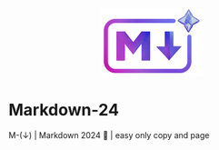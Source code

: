<p align="center">
    <img width="180" src="./IMG/logo3.png">
  </a>
</p>

# Markdown-24
M-(↓) | Markdown 2024 🔽 | easy only copy and page


